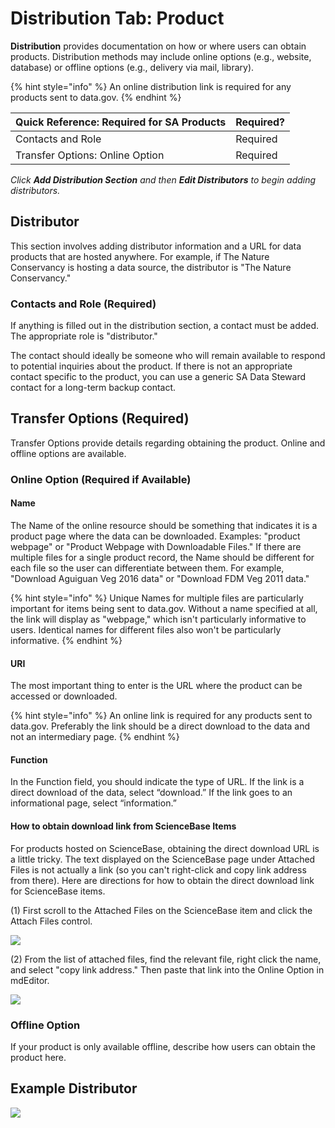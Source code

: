# Distribution Tab: Product

**Distribution** provides documentation on how or where users can obtain products. Distribution methods may include online options \(e.g., website, database\) or offline options \(e.g., delivery via mail, library\).

{% hint style="info" %}
An online distribution link is required for any products sent to data.gov.
{% endhint %}

| Quick Reference: Required for SA Products | Required? |
| :--- | :--- |
| Contacts and Role | Required |
| Transfer Options: Online Option | Required |

_Click **Add Distribution Section** and then **Edit Distributors** to begin adding distributors._

## Distributor

This section involves adding distributor information and a URL for data products that are hosted anywhere. For example, if The Nature Conservancy is hosting a data source, the distributor is "The Nature Conservancy."

### Contacts and Role \(Required\)

If anything is filled out in the distribution section, a contact must be added. The appropriate role is "distributor."

The contact should ideally be someone who will remain available to respond to potential inquiries about the product. If there is not an appropriate contact specific to the product, you can use a generic SA Data Steward contact for a long-term backup contact.

## Transfer Options \(Required\)

Transfer Options provide details regarding obtaining the product. Online and offline options are available.

### Online Option \(Required if Available\)

#### Name

The Name of the online resource should be something that indicates it is a product page where the data can be downloaded. Examples: "product webpage" or "Product Webpage with Downloadable Files." If there are multiple files for a single product record, the Name should be different for each file so the user can differentiate between them. For example, "Download Aguiguan Veg 2016 data" or "Download FDM Veg 2011 data."

{% hint style="info" %}
Unique Names for multiple files are particularly important for items being sent to data.gov. Without a name specified at all, the link will display as "webpage," which isn't particularly informative to users. Identical names for different files also won't be particularly informative.
{% endhint %}

#### URI

The most important thing to enter is the URL where the product can be accessed or downloaded.

{% hint style="info" %}
An online link is required for any products sent to data.gov. Preferably the link should be a direct download to the data and not an intermediary page.
{% endhint %}

#### Function

In the Function field, you should indicate the type of URL. If the link is a direct download of the data, select “download.” If the link goes to an informational page, select “information.”

#### How to obtain download link from ScienceBase Items

For products hosted on ScienceBase, obtaining the direct download URL is a little tricky. The text displayed on the ScienceBase page under Attached Files is not actually a link \(so you can't right-click and copy link address from there\). Here are directions for how to obtain the direct download link for ScienceBase items.

\(1\) First scroll to the Attached Files on the ScienceBase item and click the Attach Files control.

![](../.gitbook/assets/distribution_sb_attach_files.PNG)

\(2\) From the list of attached files, find the relevant file, right click the name, and select "copy link address." Then paste that link into the Online Option in mdEditor.

![](../.gitbook/assets/distribution_sb_copy_link.PNG)

### Offline Option

If your product is only available offline, describe how users can obtain the product here.

## Example Distributor

![](../.gitbook/assets/distribution_example.PNG)

